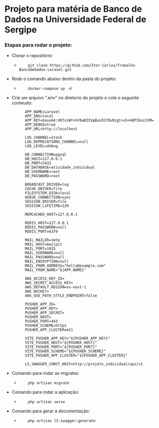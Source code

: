 # Projeto para matéria de Banco de Dados na Universidade Federal de Sergipe

### Etapas para rodar o projeto:
 * Clonar o repositório:
    - ```
          git clone https://github.com/Itor-Carlos/Trabalho-BancoDeDados-Laravel.git
      ```
 * Rode o comando abaixo dentro da pasta do projeto:
    - ```
          docker-compose up -d 
      ```
 * Crie um arquivo ".env" no diretorio do projeto e cole o seguinte conteudo:
      ```
            APP_NAME=Laravel
            APP_ENV=local
            APP_KEY=base64:VKTszWY+hY0wB3IVpBaLR27QvRzgt+o5+4QPIbnz2XM=
            APP_DEBUG=true
            APP_URL=http://localhost
            
            LOG_CHANNEL=stack
            LOG_DEPRECATIONS_CHANNEL=null
            LOG_LEVEL=debug
            
            DB_CONNECTION=pgsql
            DB_HOST=127.0.0.1
            DB_PORT=5432
            DB_DATABASE=atividade_individual
            DB_USERNAME=root
            DB_PASSWORD=root
            
            BROADCAST_DRIVER=log
            CACHE_DRIVER=file
            FILESYSTEM_DISK=local
            QUEUE_CONNECTION=sync
            SESSION_DRIVER=file
            SESSION_LIFETIME=120
            
            MEMCACHED_HOST=127.0.0.1
            
            REDIS_HOST=127.0.0.1
            REDIS_PASSWORD=null
            REDIS_PORT=6379
            
            MAIL_MAILER=smtp
            MAIL_HOST=mailpit
            MAIL_PORT=1025
            MAIL_USERNAME=null
            MAIL_PASSWORD=null
            MAIL_ENCRYPTION=null
            MAIL_FROM_ADDRESS="hello@example.com"
            MAIL_FROM_NAME="${APP_NAME}"
            
            AWS_ACCESS_KEY_ID=
            AWS_SECRET_ACCESS_KEY=
            AWS_DEFAULT_REGION=us-east-1
            AWS_BUCKET=
            AWS_USE_PATH_STYLE_ENDPOINT=false
            
            PUSHER_APP_ID=
            PUSHER_APP_KEY=
            PUSHER_APP_SECRET=
            PUSHER_HOST=
            PUSHER_PORT=443
            PUSHER_SCHEME=https
            PUSHER_APP_CLUSTER=mt1
            
            VITE_PUSHER_APP_KEY="${PUSHER_APP_KEY}"
            VITE_PUSHER_HOST="${PUSHER_HOST}"
            VITE_PUSHER_PORT="${PUSHER_PORT}"
            VITE_PUSHER_SCHEME="${PUSHER_SCHEME}"
            VITE_PUSHER_APP_CLUSTER="${PUSHER_APP_CLUSTER}"
            
            L5_SWAGGER_CONST_HOST=http://projeto_individual/api/v1

      ```
 * Comando para rodar as migrates:
    - ```
          php artisan migrate
      ```
 * Comando para rodar a aplicação:
    - ```
          php artisan serve
      ```
 * Comando para gerar a documentação:
   - ```
         php artisan l5-swagger:generate
     ```
